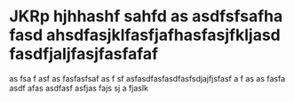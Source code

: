 # JKRp hjhhashf sahfd as asdfsfsafha fasd ahsdfasjklfasfjafhasfasjfkljasd fasdfjaljfasjfasfafaf
as
fsa
f
asf
as
fasfasfsaf
as
f
sf
asfasdfasfasdfasfsdjajfjsfasf a f
as
as
fasfa asdf afas asdfasf asfjas fajs  sj a fjaslk
